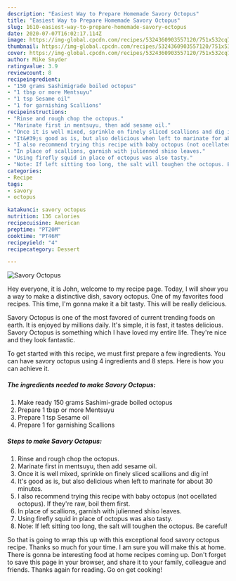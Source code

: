 ```yaml
---
description: "Easiest Way to Prepare Homemade Savory Octopus"
title: "Easiest Way to Prepare Homemade Savory Octopus"
slug: 1610-easiest-way-to-prepare-homemade-savory-octopus
date: 2020-07-07T16:02:17.114Z
image: https://img-global.cpcdn.com/recipes/5324360903557120/751x532cq70/savory-octopus-recipe-main-photo.jpg
thumbnail: https://img-global.cpcdn.com/recipes/5324360903557120/751x532cq70/savory-octopus-recipe-main-photo.jpg
cover: https://img-global.cpcdn.com/recipes/5324360903557120/751x532cq70/savory-octopus-recipe-main-photo.jpg
author: Mike Snyder
ratingvalue: 3.9
reviewcount: 8
recipeingredient:
- "150 grams Sashimigrade boiled octopus"
- "1 tbsp or more Mentsuyu"
- "1 tsp Sesame oil"
- "1 for garnishing Scallions"
recipeinstructions:
- "Rinse and rough chop the octopus."
- "Marinate first in mentsuyu, then add sesame oil."
- "Once it is well mixed, sprinkle on finely sliced scallions and dig in!"
- "It&#39;s good as is, but also delicious when left to marinate for about 30 minutes."
- "I also recommend trying this recipe with baby octopus (not ocellated octopus). If they&#39;re raw, boil them first."
- "In place of scallions, garnish with julienned shiso leaves."
- "Using firefly squid in place of octopus was also tasty."
- "Note: If left sitting too long, the salt will toughen the octopus. Be careful!"
categories:
- Recipe
tags:
- savory
- octopus

katakunci: savory octopus 
nutrition: 136 calories
recipecuisine: American
preptime: "PT20M"
cooktime: "PT46M"
recipeyield: "4"
recipecategory: Dessert

---
```



![Savory Octopus](https://img-global.cpcdn.com/recipes/5324360903557120/751x532cq70/savory-octopus-recipe-main-photo.jpg)

Hey everyone, it is John, welcome to my recipe page. Today, I will show you a way to make a distinctive dish, savory octopus. One of my favorites food recipes. This time, I'm gonna make it a bit tasty. This will be really delicious.

Savory Octopus is one of the most favored of current trending foods on earth. It is enjoyed by millions daily. It's simple, it is fast, it tastes delicious. Savory Octopus is something which I have loved my entire life. They're nice and they look fantastic.




To get started with this recipe, we must first prepare a few ingredients. You can have savory octopus using 4 ingredients and 8 steps. Here is how you can achieve it.

<!--inarticleads1-->

##### The ingredients needed to make Savory Octopus:

1. Make ready 150 grams Sashimi-grade boiled octopus
1. Prepare 1 tbsp or more Mentsuyu
1. Prepare 1 tsp Sesame oil
1. Prepare 1 for garnishing Scallions




<!--inarticleads2-->

##### Steps to make Savory Octopus:

1. Rinse and rough chop the octopus.
1. Marinate first in mentsuyu, then add sesame oil.
1. Once it is well mixed, sprinkle on finely sliced scallions and dig in!
1. It&#39;s good as is, but also delicious when left to marinate for about 30 minutes.
1. I also recommend trying this recipe with baby octopus (not ocellated octopus). If they&#39;re raw, boil them first.
1. In place of scallions, garnish with julienned shiso leaves.
1. Using firefly squid in place of octopus was also tasty.
1. Note: If left sitting too long, the salt will toughen the octopus. Be careful!




So that is going to wrap this up with this exceptional food savory octopus recipe. Thanks so much for your time. I am sure you will make this at home. There is gonna be interesting food at home recipes coming up. Don't forget to save this page in your browser, and share it to your family, colleague and friends. Thanks again for reading. Go on get cooking!
